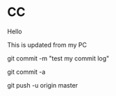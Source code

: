 # CC

Hello

This is updated from my PC

git commit -m "test my commit log"

git commit -a

git push -u origin master

